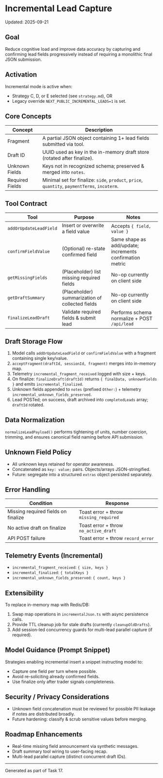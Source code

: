 # Incremental Lead Capture

Updated: 2025-09-21

## Goal
Reduce cognitive load and improve data accuracy by capturing and confirming lead fields progressively instead of requiring a monolithic final JSON submission.

## Activation
Incremental mode is active when:
- Strategy C, D, or E selected (see `strategy.md`), OR
- Legacy override `NEXT_PUBLIC_INCREMENTAL_LEADS=1` is set.

## Core Concepts
| Concept | Description |
|---------|-------------|
| Fragment | A partial JSON object containing 1+ lead fields submitted via tool. |
| Draft ID | UUID used as key in the in-memory draft store (rotated after finalize). |
| Unknown Fields | Keys not in recognized schema; preserved & merged into `notes`. |
| Required Fields | Minimal set for finalize: `side`, `product`, `price`, `quantity`, `paymentTerms`, `incoterm`. |

## Tool Contract
| Tool | Purpose | Notes |
|------|---------|-------|
| `addOrUpdateLeadField` | Insert or overwrite a field value | Accepts `{ field, value }` |
| `confirmFieldValue` | (Optional) re-state confirmed field | Same shape as add/update; increments confirmation metric |
| `getMissingFields` | (Placeholder) list missing required fields | No-op currently on client side |
| `getDraftSummary` | (Placeholder) summarization of collected fields | No-op currently on client side |
| `finalizeLeadDraft` | Validate required fields & submit lead | Performs schema normalize + POST `/api/lead` |

## Draft Storage Flow
1. Model calls `addOrUpdateLeadField` or `confirmFieldValue` with a fragment containing single key/value.
2. `acceptFragment(draftId, sessionId, fragment)` merges into in-memory map.
3. Telemetry `incremental_fragment_received` logged with size + keys.
4. On finalize: `finalizeDraft(draftId)` returns `{ finalData, unknownFields }` and emits `incremental_finalized`.
5. Unknown fields appended to `notes` (prefixed `Other:`) + telemetry `incremental_unknown_fields_preserved`.
6. Lead POSTed; on success, draft archived into `completedLeads` array; `draftId` rotated.

## Data Normalization
`normalizeLeadPayload()` performs tightening of units, number coercion, trimming, and ensures canonical field naming before API submission.

## Unknown Field Policy
- All unknown keys retained for operator awareness.
- Concatenated as `key: value;` pairs. Objects/arrays JSON-stringified.
- Future: segregate into a structured `extras` object persisted separately.

## Error Handling
| Condition | Response |
|-----------|----------|
| Missing required fields on finalize | Toast error + throw `missing_required` |
| No active draft on finalize | Toast error + throw `no_active_draft` |
| API POST failure | Toast error + throw `record_error` |

## Telemetry Events (Incremental)
- `incremental_fragment_received`: `{ size, keys }`
- `incremental_finalized`: `{ totalKeys }`
- `incremental_unknown_fields_preserved`: `{ count, keys }`

## Extensibility
To replace in-memory map with Redis/DB:
1. Swap map operations in `incrementalJson.ts` with async persistence calls.
2. Provide TTL cleanup job for stale drafts (currently `cleanupOldDrafts`).
3. Add session-led concurrency guards for multi-lead parallel capture (if required).

## Model Guidance (Prompt Snippet)
Strategies enabling incremental insert a snippet instructing model to:
- Capture one field per turn where possible.
- Avoid re-soliciting already confirmed fields.
- Use finalize only after trader signals completeness.

## Security / Privacy Considerations
- Unknown field concatenation must be reviewed for possible PII leakage if notes are distributed broadly.
- Future hardening: classify & scrub sensitive values before merging.

## Roadmap Enhancements
- Real-time missing field announcement via synthetic messages.
- Draft summary tool wiring to user-facing recap.
- Multi-lead parallel capture (distinct concurrent draft IDs).

---
Generated as part of Task 17.

